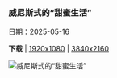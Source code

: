 ### 威尼斯式的“甜蜜生活”

日期：2025-05-16

**下载**  |  [1920x1080](https://cn.bing.com/th?id=OHR.VeniceLagoon_ZH-CN3791408491_1920x1080.jpg)  |  [3840x2160](https://cn.bing.com/th?id=OHR.VeniceLagoon_ZH-CN3791408491_UHD.jpg)

![威尼斯式的“甜蜜生活”](https://cn.bing.com/th?id=OHR.VeniceLagoon_ZH-CN3791408491_1920x1080.jpg "威尼斯潟湖中的三角洲, 意大利 (© Dimitri Weber/Amazing Aerial Agency)")


